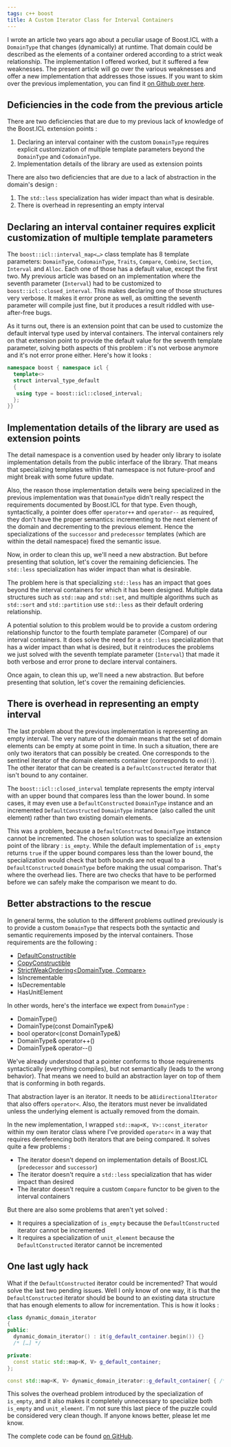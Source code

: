 ```yaml
---
tags: c++ boost
title: A Custom Iterator Class for Interval Containers
---
```

I wrote an article two years ago about a peculiar usage of Boost.ICL with a `DomainType` that changes (dynamically) at runtime. That domain could be described as the elements of a container ordered according to a strict weak relationship. The implementation I offered worked, but it suffered a few weaknesses. The present article will go over the various weaknesses and offer a new implementation that addresses those issues. If you want to skim over the previous implementation, you can find it [on Github over here][1].

## Deficiencies in the code from the previous article
There are two deficiencies that are due to my previous lack of knowledge of the Boost.ICL extension points :
1. Declaring an interval container with the custom `DomainType` requires explicit customization of multiple template parameters beyond the `DomainType` and `CodomainType`.
1. Implementation details of the library are used as extension points

There are also two deficiencies that are due to a lack of abstraction in the domain's design :
1. The `std::less` specialization has wider impact than what is desirable.
1. There is overhead in representing an empty interval

## Declaring an interval container requires explicit customization of multiple template parameters

The `boost::icl::interval_map<…>` class template has 8 template parameters: `DomainType`, `CodomainType`, `Traits`, `Compare`, `Combine`, `Section`, `Interval` and `Alloc`. Each one of those has a default value, except the first two. My previous article was based on an implementation where the seventh parameter (`Interval`) had to be customized to `boost::icl::closed_interval`. This makes declaring one of those structures very verbose. It makes it error prone as well, as omitting the seventh parameter will compile just fine, but it produces a result riddled with use-after-free bugs.

As it turns out, there is an extension point that can be used to customize the default interval type used by interval containers. The interval containers rely on that extension point to provide the default value for the seventh template parameter, solving both aspects of this problem : it's not verbose anymore and it's not error prone either. Here's how it looks :

```cpp
namespace boost { namespace icl {
  template<>
  struct interval_type_default
  {
   using type = boost::icl::closed_interval;
  };
}}
```

## Implementation details of the library are used as extension points
The detail namespace is a convention used by header only library to isolate implementation details from the public interface of the library. That means that specializing templates within that namespace is not future-proof and might break with some future update.

Also, the reason those implementation details were being specialized in the previous implementation was that `DomainType` didn't really respect the requirements documented by Boost.ICL for that type. Even though, syntactically, a pointer does offer `operator++` and `operator--` as required, they don't have the proper semantics: incrementing to the next element of the domain and decrementing to the previous element. Hence the specializations of the `successor` and `predecessor` templates (which are within the detail namespace) fixed the semantic issue.

Now, in order to clean this up, we'll need a new abstraction. But before presenting that solution, let's cover the remaining deficiencies.
The `std::less` specialization has wider impact than what is desirable.

The problem here is that specializing `std::less` has an impact that goes beyond the interval containers for which it has been designed. Multiple data structures such as `std::map` and `std::set`, and multiple algorithms such as `std::sort` and `std::partition` use `std::less` as their default ordering relationship.

A potential solution to this problem would be to provide a custom ordering relationship functor to the fourth template parameter (Compare) of our interval containers. It does solve the need for a `std::less` specialization that has a wider impact than what is desired, but it reintroduces the problems we just solved with the seventh template parameter (`Interval`) that made it both verbose and error prone to declare interval containers.

Once again, to clean this up, we'll need a new abstraction. But before presenting that solution, let's cover the remaining deficiencies.

## There is overhead in representing an empty interval
The last problem about the previous implementation is representing an empty interval. The very nature of the domain means that the set of domain elements can be empty at some point in time. In such a situation, there are only two iterators that can possibly be created. One corresponds to the sentinel iterator of the domain elements container (corresponds to `end()`). The other iterator that can be created is a `DefaultConstructed` iterator that isn't bound to any container.

The `boost::icl::closed_interval` template represents the empty interval with an upper bound that compares less than the lower bound. In some cases, it may even use a `DefaultConstructed` `DomainType` instance and an incremented `DefaultConstructed` `DomainType` instance (also called the unit element) rather than two existing domain elements.

This was a problem, because a `DefaultConstructed` `DomainType` instance cannot be incremented. The chosen solution was to specialize an extension point of the library : `is_empty`. While the default implementation of `is_empty` returns `true` if the upper bound compares less than the lower bound, the specialization would check that both bounds are not equal to a `DefaultConstructed` `DomainType` before making the usual comparison. That's where the overhead lies. There are two checks that have to be performed before we can safely make the comparison we meant to do.

## Better abstractions to the rescue

In general terms, the solution to the different problems outlined previously is to provide a custom `DomainType` that respects both the syntactic and semantic requirements imposed by the interval containers. Those requirements are the following :
* [DefaultConstructible][2]
* [CopyConstructible][3]
* [StrictWeakOrdering<DomainType, Compare>][4]
* IsIncrementable
* IsDecrementable
* HasUnitElement

In other words, here's the interface we expect from `DomainType` :
* DomainType()
* DomainType(const DomainType&)
* bool operator<(const DomainType&)
* DomainType& operator++()
* DomainType& operator--()

We've already understood that a pointer conforms to those requirements syntactically (everything compiles), but not semantically (leads to the wrong behavior). That means we need to build an abstraction layer on top of them that is conforming in both regards.

That abstraction layer is an iterator. It needs to be a ​`BidirectionalIterator` that also offers `operator<`. Also, the iterators must never be invalidated unless the underlying element is actually removed from the domain.

In the new implementation, I wrapped `std::map<K, V>::const_iterator` within my own iterator class where I've provided `operator<` in a way that requires dereferencing both iterators that are being compared. It solves quite a few problems :
* The iterator doesn't depend on implementation details of Boost.ICL (`predecessor` and `successor`)
* The iterator doesn't require a `std::less` specialization that has wider impact than desired
* The iterator doesn't require a custom `Compare` functor to be given to the interval containers

But there are also some problems that aren't yet solved :
* It requires a specialization of `is_empty` because the `DefaultConstructed` iterator cannot be incremented
* It requires a specialization of `unit_element` because the `DefaultConstructed` iterator cannot be incremented

## One last ugly hack
What if the `DefaultConstructed` iterator could be incremented? That would solve the last two pending issues. Well I only know of one way, it is that the `DefaultConstructed` iterator should be bound to an existing data structure that has enough elements to allow for incrementation. This is how it looks :

```cpp
class dynamic_domain_iterator
{
public:
  dynamic_domain_iterator() : it(g_default_container.begin()) {}
  /* […] */

private:
  const static std::map<K, V> g_default_container;
};

const std::map<K, V> dynamic_domain_iterator::g_default_container{ { /* …element1… */ }, { /* …element2… */ } };
```

This solves the overhead problem introduced by the specialization of `is_empty`, and it also makes it completely unnecessary to specialize both `is_empty` and `unit_element`. I'm not sure this last piece of the puzzle could be considered very clean though. If anyone knows better, please let me know.

The complete code can be found [on GitHub][5].

[1]: https://github.com/Dalzhim/ArticleDynamicFiniteDomain/blob/fb45ca0b805aeb2a3eaac3619bdf318fbd80fbb4/main.cpp

[2]: http://en.cppreference.com/w/cpp/concept/DefaultConstructible

[3]: http://en.cppreference.com/w/cpp/concept/CopyConstructible

[4]: https://en.wikipedia.org/wiki/Weak_ordering#Strict_weak_orderings

[5]: https://github.com/Dalzhim/ArticleDynamicFiniteDomain-v2

